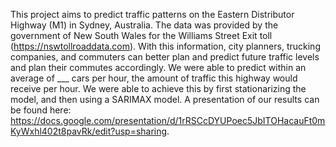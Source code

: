 This project aims to predict traffic patterns on the Eastern Distributor Highway (M1) in Sydney, Australia. The data was provided by the government of New South Wales for the Williams Street Exit toll (https://nswtollroaddata.com). With this information, city planners, trucking companies, and commuters can better plan and predict future traffic levels and plan their commutes accordingly.
We were able to predict within an average of ___ cars per hour, the amount of traffic this highway would receive per hour. We were able to achieve this by first stationarizing the model, and then using a SARIMAX model. 
A presentation of our results can be found here: https://docs.google.com/presentation/d/1rRSCcDYUPoec5JbITOHacauFt0mKyWxhl402t8pavRk/edit?usp=sharing.
